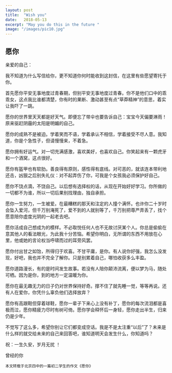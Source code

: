 ```yaml
---
layout: post
title:  "Wish you"
date:   2018-05-13
excerpt: "May you do this in the future "
image: "/images/pic10.jpg"
---
```

## 愿你

亲爱的自己：

我不知道为什么写信给你，更不知道你何时能收到这封信，在这里有些愿望寄托于你。

首先愿你平安无事地度过青春期，但别平安无事地度过青春。你不是他们口中的乖乖女，这点我比谁都清楚，你有时的果断、激动甚至有点“草莽精神”的意思，着实让我吓了一跳。

愿你的世界里天天都是好天气。即便忘了带伞也要告诉自己：宝宝今天偏要淋雨！原来驱赶阴霾的太阳是明媚的自己。

愿你的成熟不是被迫。学着笑而不语，学着承认不相信，学着接受不尽人意。我知道，你是个急性子，但请慢慢来，不着急。

愿你拥有好运气。对一切充满感激，喜欢美好，也喜欢自己。你笑起来有一颗虎牙和一个酒窝，这点很好。

愿你有盔甲也有软肋。善良得有原则，感性得有底线。对可恶的，就该连本带利地还击，凶狠之后别失礼仪：对不起弄伤了你，可我是个女孩我必须保护好自己。

愿你不饶点滴，不饶自己。以后想有选择权的话，从现在开始好好学习。你所做的一切都不为谁，所以一切后果别找理由，独自承担。

愿你一生努力，一生被爱。在最糟糕的那天和注定的人撞个满怀。也许你二十岁时会坠入爱河，但千万别淹死了，爱不到的人就别等了，千万别把尊严弄丢了，找个愿意陪你虚度光阴的一起老去吧。

愿你活成自己想成为的模样。不必取悦任何人也不无故讨厌某个人。你总是偷偷在意其他人的看法眼光，为此我十分苦恼。希望你明白，无所谓的东西不用放在心里，他或她的言论权当呼啸而过的耳旁风罢。

愿你付出甘之如饴，所得归于欢喜。不甘平庸，是你。有人说你好强，我怎么没发现，好吧，我也并不完全了解你。只是别累着自己，哪怕收获多么丰盈。

愿你道路漫长，有的是时间发生故事。若没有人陪你颠沛流离，便以梦为马，随处可栖。因为是你，到的地方一定温暖为你。

愿你在最无趣无力的日子仍对世界保持好奇。撑不住了就先睡一觉，等等再说。还有人在爱你，你凭什么辜负他们选择放弃？

愿你有高跟鞋但穿着球鞋，愿你一辈子下来心上没有补丁，愿你的每次流泪都是喜极而泣，愿你精疲力尽时有树可倚。愿你学会释怀后一身轻，愿你走出半生，归来仍是少年。

不觉写了这么多，希望你别让它们都变成空话。我是不是太注重“以后”了？未来是什么样的就交给未来的自己来回答吧，谁知道明天会发生什么，你知道吗？

祝：一生久安，岁月无扰 ！

曾经的你

```
本文转载于北京四中的一篇初二学生的作文《愿你》
```
